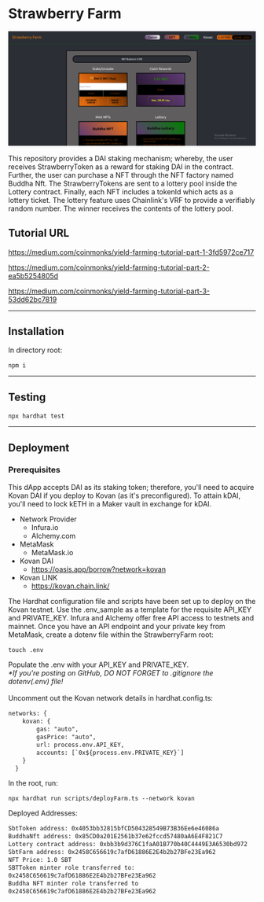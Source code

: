 # Strawberry Farm

<img width="1367" alt="Screen Shot 2022-05-23 at 12 27 31 PM" src="./frontend.png">

This repository provides a DAI staking mechanism; whereby, the user receives StrawberryToken as a reward for staking DAI in the contract. Further, the user can purchase a NFT through the NFT factory named Buddha Nft. The StrawberryTokens are sent to a lottery pool inside the Lottery contract. Finally, each NFT includes a tokenId which acts as a lottery ticket. The lottery feature uses Chainlink's VRF to provide a verifiably random number. The winner receives the contents of the lottery pool. 

## Tutorial URL
https://medium.com/coinmonks/yield-farming-tutorial-part-1-3fd5972ce717

https://medium.com/coinmonks/yield-farming-tutorial-part-2-ea5b5254805d

https://medium.com/coinmonks/yield-farming-tutorial-part-3-53dd62bc7819

***

## Installation
In directory root:
```
npm i
```
***
## Testing
```
npx hardhat test
```
***
## Deployment
### Prerequisites
This dApp accepts DAI as its staking token; therefore, you'll need to acquire Kovan DAI if you deploy to Kovan (as it's preconfigured). To attain kDAI, you'll need to lock kETH in a Maker vault in exchange for kDAI.
* Network Provider
    * Infura.io
    * Alchemy.com
* MetaMask 
    * MetaMask.io
* Kovan DAI 
    * https://oasis.app/borrow?network=kovan
* Kovan LINK
    * https://kovan.chain.link/

The Hardhat configuration file and scripts have been set up to deploy on the Kovan testnet. Use the .env_sample as a template for the requisite API_KEY and PRIVATE_KEY. Infura and Alchemy offer free API access to testnets and mainnet. Once you have an API endpoint and your private key from MetaMask, create a dotenv file within the StrawberryFarm root:

```
touch .env
```
Populate the .env with your API_KEY and PRIVATE_KEY. 
<br>
_*If you're posting on GitHub, DO NOT FORGET to .gitignore the dotenv(.env) file!_
<br>
<br>
Uncomment out the Kovan network details in hardhat.config.ts:
```
networks: {
    kovan: {
        gas: "auto",
        gasPrice: "auto",
        url: process.env.API_KEY,
        accounts: [`0x${process.env.PRIVATE_KEY}`]
    }
  }
```
In the root, run:
```
npx hardhat run scripts/deployFarm.ts --network kovan
```
Deployed Addresses:
```
SbtToken address: 0x4053bb32815bfCD504328549B73B36Ee6e46086a
BuddhaNft address: 0x85CD0a201E2561b37e62fccd57480aA6E4F821C7
Lottery contract address: 0xbb3b9d376C1faA01B770b40C4449E3A6530bd972
SbtFarm address: 0x2458C656619c7afD61886E2E4b2b27BFe23Ea962
NFT Price: 1.0 SBT
SBTToken minter role transferred to: 0x2458C656619c7afD61886E2E4b2b27BFe23Ea962
Buddha NFT minter role transferred to 0x2458C656619c7afD61886E2E4b2b27BFe23Ea962
```


